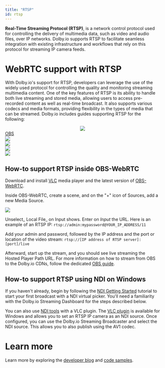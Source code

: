 ```yaml
---
title: "RTSP"
id: rtsp
---
```

**Real-Time Streaming Protocol (RTSP)**, is a network control protocol used for controlling the delivery of multimedia data, such as video and audio files, over IP networks. Dolby.io supports RTSP to facilitate seamless integration with existing infrastructure and workflows that rely on this protocol for streaming IP camera feeds. 

# WebRTC support with RTSP

With Dolby.io's support for RTSP, developers can leverage the use of the widely used protocol for controlling the quality and monitoring streaming multimedia content. One of the key features of RTSP is its ability to handle both live streaming and stored media, allowing users to access pre-recorded content as well as real-time broadcast. It also supports various codecs and media formats, providing flexibility in the types of media that can be streamed. Dolby.io includes guides supporting RTSP for the following:

<div class="small-image-and-text-btn-container">
 	<a href="./using-obs" class="small-image-and-text-btn">
    <div class="obs-inner-container">
      <div align="center">
      <img class="logo-obs" src="https://upload.wikimedia.org/wikipedia/commons/1/14/Open_Broadcaster_Software_Logo.png"/>
      </div>
      <div class="small-image-and-text-btn-title"> OBS </div>
    </div>
  </a>
  
  <a href="./using-ffmpeg" class="small-image-and-text-btn">
    <div class="small-image-and-text-btn-inner-container">
      <div>
        <img class="gray-svg" src="https://upload.wikimedia.org/wikipedia/commons/thumb/5/5f/FFmpeg_Logo_new.svg/2560px-FFmpeg_Logo_new.svg.png"/>
      </div>
      <div class="small-image-and-text-btn-title"> </div>
    </div>
  </a>

  <a href="./liveu-studio-using-whip" class="small-image-and-text-btn">
    <div class="small-image-and-text-btn-inner-container">
      <div>
      <img class="gray-svg" src="https://cdn-liveutv.pressidium.com/wp-content/uploads/2021/06/LiveU_Logo_On_Whtite.png"/>
      </div>
      <div class="small-image-and-text-btn-title"> </div>
    </div>
  </a> 
  
  <a href="./using-whip-with-gstreamer" class="small-image-and-text-btn">
    <div class="small-image-and-text-btn-inner-container">
      <div>
      <img class="gray-svg" src="https://upload.wikimedia.org/wikipedia/commons/thumb/d/db/Gstreamer-logo.svg/2560px-Gstreamer-logo.svg.png"/>
      </div>
      <div class="small-image-and-text-btn-title"> </div>
    </div>
  </a>
  
  <a href="./using-ndi" class="small-image-and-text-btn">
    <div class="small-image-and-text-btn-inner-container">
      <div>
      <img class="gray-svg" src="https://seeklogo.com/images/N/network-device-interface-logo-88C1BBB203-seeklogo.com.png"/>
      </div>
      <div class="small-image-and-text-btn-title"> </div>
    </div>
  </a>
  


  <!--
  <a href="./broadcasting-jitsi-or-zoom-meetings" class="small-image-and-text-btn">
    <div class="small-image-and-text-btn-inner-container">
      <div>
      <img class="gray-svg" src="https://logos-world.net/wp-content/uploads/2021/03/Zoom-Logo.png"/>
      </div>
      <div class="small-image-and-text-btn-title"> </div>
    </div>
  </a>    
  -->
  
</div>



## How-to support RTSP inside OBS-WebRTC

Download and install [VLC](https://www.videolan.org/vlc/) media player and the latest version of [OBS-WebRTC](https://github.com/CoSMoSoftware/OBS-studio-webrtc/releases). 

Inside OBS-WebRTC, create a scene, and on the "+" icon of Sources, add a new Media Source.


![](https://cdn.TODO.io/docs/readme/12dd35e-Capture_decran_2023-07-13_a_2.57.43_PM.png)



Unselect_ Local File_ on Input shows. Enter on _Input_ the URL. Here is an example of an RTSP IP: `rtsp://admin:mypassword@YOUR_IP_ADDRESS/11`

Add your admin and password, followed by the IP address and the port or location of the video stream: `rtsp://[IP address of RTSP server]:[port]/live`

Afterward, start up the stream, and you should see live streaming the Hosted Player Path URL. For more information on how to stream from OBS to the Dolby.io CDNs, follow the dedicated [OBS guide](/millicast/using-obs.md).

## How-to support RTSP using NDI on Windows

If you haven't already, begin by following the [NDI Getting Started](/millicast/using-ndi.md) tutorial to start your first broadcast with a NDI virtual picker. You'll need a familiarity with the Dolby.io Streaming Dashboard for the steps described below.

You can also use [NDI tools](https://ndi.video/tools/ndi-core-suite/) with a VLC plugin. The [VLC plugin](https://ndi.video/tools/vlc-plugin/) is available for Windows and allows you to set an RTSP IP camera as an NDI source. Once configured, you can use the Dolby.io Streaming Broadcaster and select the NDI source. This allows you to also publish using the AV1 codec. 

# Learn more

Learn more by exploring the [developer blog](https://dolby.io/blog/tag/broadcast/) and [code samples](https://github.com/orgs/dolbyio-samples/repositories?q=broadcast).




